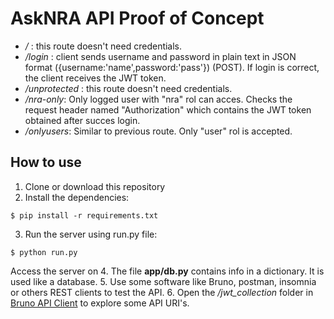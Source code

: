 # AskNRA API Proof of Concept
* */* : this route doesn't need credentials.
* */login* : client sends username and password in plain text in JSON format ({username:'name',password:'pass'}) (POST). If login is correct, the client receives the JWT token.
* */unprotected* : this route doesn't need credentials.
* */nra-only*: Only logged user with "nra" rol can acces. Checks the request header named "Authorization" which contains the JWT token obtained after succes login.
* */onlyusers*: Similar to previous route. Only "user" rol is accepted.

## How to use
1. Clone or download this repository
2. Install the dependencies:
```
$ pip install -r requirements.txt
```
3. Run the server using run.py file:
```
$ python run.py
```
Access the server on [](http://localhost:5000/)
4. The file **app/db.py** contains info in a dictionary. It is used like a database.
5. Use some software like Bruno, postman, insomnia or others REST clients to test the API.
6. Open the */jwt_collection* folder in [Bruno API Client](https://www.usebruno.com/) to explore some API URI's.